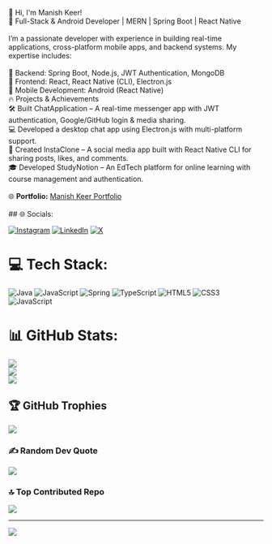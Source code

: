 👋 Hi, I'm Manish Keer!<br>🚀 Full-Stack & Android Developer | MERN | Spring Boot | React Native<br><br>I’m a passionate developer with experience in building real-time applications, cross-platform mobile apps, and backend systems. My expertise includes:<br><br>🔹 Backend: Spring Boot, Node.js, JWT Authentication, MongoDB<br>🔹 Frontend: React, React Native (CLI), Electron.js<br>🔹 Mobile Development: Android (React Native)<br>🔥 Projects & Achievements<br>🛠 Built ChatApplication – A real-time messenger app with JWT authentication, Google/GitHub login & media sharing.<br>💻 Developed a desktop chat app using Electron.js with multi-platform support.<br>📱 Created InstaClone – A social media app built with React Native CLI for sharing posts, likes, and comments.<br>🎓 Developed StudyNotion – An EdTech platform for online learning with course management and authentication.<br><br>🌐 **Portfolio:** [Manish Keer Portfolio](https://manish-portfolio19.vercel.app/)<br><br>## 🌐 Socials:

[![Instagram](https://img.shields.io/badge/Instagram-%23E4405F.svg?logo=Instagram&logoColor=white)](https://instagram.com/manish_keer19) [![LinkedIn](https://img.shields.io/badge/LinkedIn-%230077B5.svg?logo=linkedin&logoColor=white)](https://linkedin.com/in/manish-keer19) [![X](https://img.shields.io/badge/X-black.svg?logo=X&logoColor=white)](https://x.com/manishkeer_19)

# 💻 Tech Stack:

![Java](https://img.shields.io/badge/java-%23ED8B00.svg?style=for-the-badge&logo=openjdk&logoColor=white) ![JavaScript](https://img.shields.io/badge/javascript-%23323330.svg?style=for-the-badge&logo=javascript&logoColor=%23F7DF1E) ![Spring](https://img.shields.io/badge/spring-%236DB33F.svg?style=for-the-badge&logo=spring&logoColor=white) ![TypeScript](https://img.shields.io/badge/typescript-%23007ACC.svg?style=for-the-badge&logo=typescript&logoColor=white) ![HTML5](https://img.shields.io/badge/html5-%23E34F26.svg?style=for-the-badge&logo=html5&logoColor=white) ![CSS3](https://img.shields.io/badge/css3-%231572B6.svg?style=for-the-badge&logo=css3&logoColor=white) ![JavaScript](https://img.shields.io/badge/javascript-%23323330.svg?style=for-the-badge&logo=javascript&logoColor=%23F7DF1E)

# 📊 GitHub Stats:

![](https://github-readme-stats.vercel.app/api?username=Manish-keer19&theme=radical&hide_border=false&include_all_commits=true&count_private=true)<br/>
![](https://github-readme-streak-stats.herokuapp.com/?user=Manish-keer19&theme=radical&hide_border=false)<br/>
![](https://github-readme-stats.vercel.app/api/top-langs/?username=Manish-keer19&theme=radical&hide_border=false&include_all_commits=true&count_private=true&layout=compact)

## 🏆 GitHub Trophies

![](https://github-profile-trophy.vercel.app/?username=Manish-keer19&theme=radical&no-frame=false&no-bg=false&margin-w=4)

### ✍️ Random Dev Quote

![](https://quotes-github-readme.vercel.app/api?type=horizontal&theme=radical)

### 🔝 Top Contributed Repo

![](https://github-contributor-stats.vercel.app/api?username=Manish-keer19&limit=5&theme=dark&combine_all_yearly_contributions=true)

---

[![](https://visitcount.itsvg.in/api?id=Manish-keer19&icon=2&color=0)](https://visitcount.itsvg.in)
